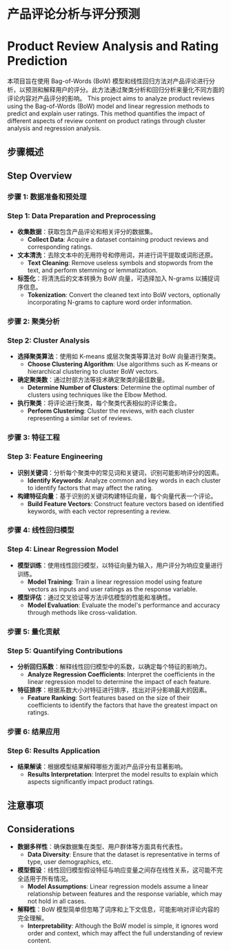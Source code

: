 # 产品评论分析与评分预测
# Product Review Analysis and Rating Prediction

本项目旨在使用 Bag-of-Words (BoW) 模型和线性回归方法对产品评论进行分析，以预测和解释用户的评分。此方法通过聚类分析和回归分析来量化不同方面的评论内容对产品评分的影响。
This project aims to analyze product reviews using the Bag-of-Words (BoW) model and linear regression methods to predict and explain user ratings. This method quantifies the impact of different aspects of review content on product ratings through cluster analysis and regression analysis.

## 步骤概述
## Step Overview

### 步骤 1: 数据准备和预处理
### Step 1: Data Preparation and Preprocessing
- **收集数据**：获取包含产品评论和相关评分的数据集。
  - **Collect Data**: Acquire a dataset containing product reviews and corresponding ratings.
- **文本清洗**：去除文本中的无用符号和停用词，并进行词干提取或词形还原。
  - **Text Cleaning**: Remove useless symbols and stopwords from the text, and perform stemming or lemmatization.
- **标签化**：将清洗后的文本转换为 BoW 向量，可选择加入 N-grams 以捕捉词序信息。
  - **Tokenization**: Convert the cleaned text into BoW vectors, optionally incorporating N-grams to capture word order information.

### 步骤 2: 聚类分析
### Step 2: Cluster Analysis
- **选择聚类算法**：使用如 K-means 或层次聚类等算法对 BoW 向量进行聚类。
  - **Choose Clustering Algorithm**: Use algorithms such as K-means or hierarchical clustering to cluster BoW vectors.
- **确定聚类数**：通过肘部方法等技术确定聚类的最佳数量。
  - **Determine Number of Clusters**: Determine the optimal number of clusters using techniques like the Elbow Method.
- **执行聚类**：将评论进行聚类，每个聚类代表相似的评论集合。
  - **Perform Clustering**: Cluster the reviews, with each cluster representing a similar set of reviews.

### 步骤 3: 特征工程
### Step 3: Feature Engineering
- **识别关键词**：分析每个聚类中的常见词和关键词，识别可能影响评分的因素。
  - **Identify Keywords**: Analyze common and key words in each cluster to identify factors that may affect the rating.
- **构建特征向量**：基于识别的关键词构建特征向量，每个向量代表一个评论。
  - **Build Feature Vectors**: Construct feature vectors based on identified keywords, with each vector representing a review.

### 步骤 4: 线性回归模型
### Step 4: Linear Regression Model
- **模型训练**：使用线性回归模型，以特征向量为输入，用户评分为响应变量进行训练。
  - **Model Training**: Train a linear regression model using feature vectors as inputs and user ratings as the response variable.
- **模型评估**：通过交叉验证等方法评估模型的性能和准确性。
  - **Model Evaluation**: Evaluate the model's performance and accuracy through methods like cross-validation.

### 步骤 5: 量化贡献
### Step 5: Quantifying Contributions
- **分析回归系数**：解释线性回归模型中的系数，以确定每个特征的影响力。
  - **Analyze Regression Coefficients**: Interpret the coefficients in the linear regression model to determine the impact of each feature.
- **特征排序**：根据系数大小对特征进行排序，找出对评分影响最大的因素。
  - **Feature Ranking**: Sort features based on the size of their coefficients to identify the factors that have the greatest impact on ratings.

### 步骤 6: 结果应用
### Step 6: Results Application
- **结果解读**：根据模型结果解释哪些方面对产品评分有显著影响。
  - **Results Interpretation**: Interpret the model results to explain which aspects significantly impact product ratings.


## 注意事项
## Considerations
- **数据多样性**：确保数据集在类型、用户群体等方面具有代表性。
  - **Data Diversity**: Ensure that the dataset is representative in terms of type, user demographics, etc.
- **模型假设**：线性回归模型假设特征与响应变量之间存在线性关系，这可能不完全适用于所有情况。
  - **Model Assumptions**: Linear regression models assume a linear relationship between features and the response variable, which may not hold in all cases.
- **解释性**：BoW 模型简单但忽略了词序和上下文信息，可能影响对评论内容的完全理解。
  - **Interpretability**: Although the BoW model is simple, it ignores word order and context, which may affect the full understanding of review content.
